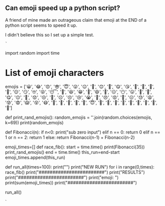 ## Can emoji speed up a python script?

A friend of mine made an outrageous claim that emoji at the END of a python script seems to speed it up.  

I didn't believe this so I set up a simple test.


	`
  import random
  import time
  # List of emoji characters
  emojis = ['😀', '😂', '😍', '😎', '😇', '😜', '😉', '🥳', '😊', '🤣', '😋', '😘', '🤩', '🤔', '🤪', '😬', '😌', '😏', '🤓', '😝', '😴', '🤗', '😆', '😁', '🤭', '😄', '🤫', '😑', '😶', '😛', '🥴', '🤤', '😋', '😔', '🥺', '😟', '😒', '🙁', '☹️', '😣', '😢', '😭', '😤', '😠', '😡', '🤬', '😖', '😓', '😩', '😰', '😨', '😱', '😵', '😷', '🤒', '🤕', '🤢', '🤮', '🤧', '😇', '🥴', '🥵', '🥶', '🥳', '🥺', '🥸', '🤥', '🤭', '🤫']

  def print_rand_emojis():
      random_emojis = ''.join(random.choices(emojis, k=69))
      print(random_emojis)

  def Fibonacci(n):
      if n<0:
          print("sub zero input")
      elif n == 0:
          return 0
      elif n == 1 or n == 2:
          return 1
      else:
          return Fibonacci(n-1) + Fibonacci(n-2)

  emoji_times=[]
  def race_fib():
      start = time.time()
      print(Fibonacci(35))
      print_rand_emojis()
      end = time.time()
      this_run=end-start
      emoji_times.append(this_run)

  def run_all(times=100):
      print("")
      print("NEW RUN")
      for i in range(0,times):
          race_fib()
      print("########################")
      print("RESULTS")
      print("########################")
      print("emoji: ")
      print(sum(emoji_times))
      print("########################")

  run_all()

  `
